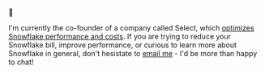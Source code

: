 👋

I'm currently the co-founder of a company called Select, which [optimizes Snowflake performance and costs](https://select.dev). If you are trying to reduce your Snowflake bill, improve performance, or curious to learn more about Snowflake in general, don't hesistate to [email me](mailto:ian@select.dev?subject=Select&nbsp;Snowflake&nbsp;Optimization) - I'd be more than happy to chat!

